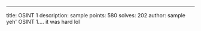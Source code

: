 ---
title: OSINT 1
description: sample
points: 580
solves: 202
author: sample
yeh' OSINT 1.... it was hard lol
